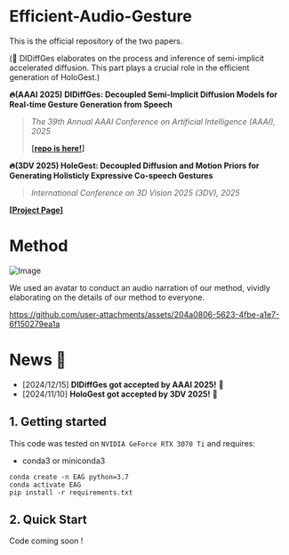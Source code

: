 # Efficient-Audio-Gesture

This is the official repository of the two papers. 

(👀 DIDiffGes elaborates on the process and inference of semi-implicit accelerated diffusion. This part plays a crucial role in the efficient generation of HoloGest.)

**🔥(AAAI 2025) DIDiffGes: Decoupled Semi-Implicit Diffusion Models for Real-time Gesture Generation from Speech**
> *The 39th Annual AAAI Conference on Artificial Intelligence (AAAI), 2025*
>
> **[[repo is here!](https://hologest.github.io/)]**

**🔥(3DV 2025) HoleGest: Decoupled Diffusion and Motion Priors for Generating Holisticly Expressive Co-speech Gestures**
> *International Conference on 3D Vision 2025 (3DV), 2025*

**[[Project Page](https://hologest.github.io/)]**

# Method
![Image](https://github.com/user-attachments/assets/4472d621-1fb1-4c6b-a155-2ccfa5a8532c)

We used an avatar to conduct an audio narration of our method, vividly elaborating on the details of our method to everyone.

https://github.com/user-attachments/assets/204a0806-5623-4fbe-a1e7-6f150279ea1a

# News :triangular_flag_on_post:
- [2024/12/15] **DIDiffGes got accepted by AAAI 2025!** 🎉
- [2024/11/10] **HoloGest got accepted by 3DV 2025!** 🎉


## 1. Getting started

This code was tested on `NVIDIA GeForce RTX 3070 Ti` and requires:

* conda3 or miniconda3

```
conda create -n EAG python=3.7
conda activate EAG
pip install -r requirements.txt 
```

## 2. Quick Start
Code coming soon ! 


